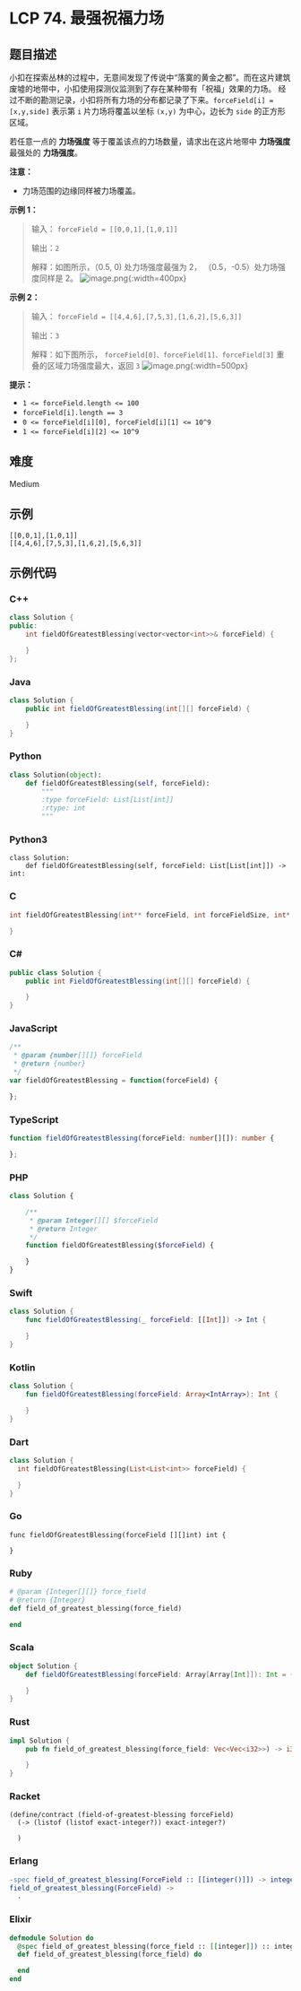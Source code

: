 # LCP 74. 最强祝福力场

## 题目描述

小扣在探索丛林的过程中，无意间发现了传说中“落寞的黄金之都”。而在这片建筑废墟的地带中，小扣使用探测仪监测到了存在某种带有「祝福」效果的力场。
经过不断的勘测记录，小扣将所有力场的分布都记录了下来。`forceField[i] = [x,y,side]` 表示第 `i` 片力场将覆盖以坐标 `(x,y)` 为中心，边长为 `side` 的正方形区域。

若任意一点的 **力场强度** 等于覆盖该点的力场数量，请求出在这片地带中 **力场强度** 最强处的 **力场强度**。

**注意：** 
- 力场范围的边缘同样被力场覆盖。

**示例 1：**
>输入：
>`forceField = [[0,0,1],[1,0,1]]`
>
>输出：`2`
>
>解释：如图所示，（0.5, 0) 处力场强度最强为 2， （0.5，-0.5）处力场强度同样是 2。
![image.png](https://pic.leetcode.cn/1681805536-zGfghe-image.png){:width=400px}


**示例 2：**
>输入：
>`forceField = [[4,4,6],[7,5,3],[1,6,2],[5,6,3]]`
>
>输出：`3`
>
>解释：如下图所示，
>`forceField[0]、forceField[1]、forceField[3]` 重叠的区域力场强度最大，返回 `3`
![image.png](https://pic.leetcode.cn/1681805437-HQkyZS-image.png){:width=500px}



**提示：**
- `1 <= forceField.length <= 100`
- `forceField[i].length == 3`
- `0 <= forceField[i][0], forceField[i][1] <= 10^9`
- `1 <= forceField[i][2] <= 10^9`

## 难度

Medium

## 示例

```
[[0,0,1],[1,0,1]]
[[4,4,6],[7,5,3],[1,6,2],[5,6,3]]
```

## 示例代码

### C++

```cpp
class Solution {
public:
    int fieldOfGreatestBlessing(vector<vector<int>>& forceField) {

    }
};
```

### Java

```java
class Solution {
    public int fieldOfGreatestBlessing(int[][] forceField) {

    }
}
```

### Python

```python
class Solution(object):
    def fieldOfGreatestBlessing(self, forceField):
        """
        :type forceField: List[List[int]]
        :rtype: int
        """
```

### Python3

```python3
class Solution:
    def fieldOfGreatestBlessing(self, forceField: List[List[int]]) -> int:
```

### C

```c
int fieldOfGreatestBlessing(int** forceField, int forceFieldSize, int* forceFieldColSize){

}
```

### C#

```csharp
public class Solution {
    public int FieldOfGreatestBlessing(int[][] forceField) {

    }
}
```

### JavaScript

```javascript
/**
 * @param {number[][]} forceField
 * @return {number}
 */
var fieldOfGreatestBlessing = function(forceField) {

};
```

### TypeScript

```typescript
function fieldOfGreatestBlessing(forceField: number[][]): number {

};
```

### PHP

```php
class Solution {

    /**
     * @param Integer[][] $forceField
     * @return Integer
     */
    function fieldOfGreatestBlessing($forceField) {

    }
}
```

### Swift

```swift
class Solution {
    func fieldOfGreatestBlessing(_ forceField: [[Int]]) -> Int {

    }
}
```

### Kotlin

```kotlin
class Solution {
    fun fieldOfGreatestBlessing(forceField: Array<IntArray>): Int {

    }
}
```

### Dart

```dart
class Solution {
  int fieldOfGreatestBlessing(List<List<int>> forceField) {

  }
}
```

### Go

```golang
func fieldOfGreatestBlessing(forceField [][]int) int {

}
```

### Ruby

```ruby
# @param {Integer[][]} force_field
# @return {Integer}
def field_of_greatest_blessing(force_field)

end
```

### Scala

```scala
object Solution {
    def fieldOfGreatestBlessing(forceField: Array[Array[Int]]): Int = {

    }
}
```

### Rust

```rust
impl Solution {
    pub fn field_of_greatest_blessing(force_field: Vec<Vec<i32>>) -> i32 {

    }
}
```

### Racket

```racket
(define/contract (field-of-greatest-blessing forceField)
  (-> (listof (listof exact-integer?)) exact-integer?)

  )
```

### Erlang

```erlang
-spec field_of_greatest_blessing(ForceField :: [[integer()]]) -> integer().
field_of_greatest_blessing(ForceField) ->
  .
```

### Elixir

```elixir
defmodule Solution do
  @spec field_of_greatest_blessing(force_field :: [[integer]]) :: integer
  def field_of_greatest_blessing(force_field) do

  end
end
```

